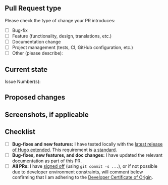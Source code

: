 
<!--- Please provide a general summary of your changes in the title above. If GitHub has inserted "Signed-off-by," above, you can remove it if you like. -->

## Pull Request type

<!-- To ensure we're able to review your PR quickly, limit your pull request to one type of change. Submit multiple pull requests if needed. -->

Please check the type of change your PR introduces:

- [ ] Bug-fix
- [ ] Feature (functionality, design, translations, etc.)
- [ ] Documentation change
- [ ] Project management (tests, CI, GitHub configuration, etc.)
- [ ] Other (please describe):

## Current state

<!-- Please describe the current behavior, content, or docs that you are modifying -- or link to relevant issue(s). -->

Issue Number(s): 

## Proposed changes

<!-- Please describe the changes this PR makes. -->

## Screenshots, if applicable

<!-- For visual changes to the theme, this is required. -->

## Checklist

<!-- Ensure you've completed the following items, as appropriate, before submitting your PR. -->

- [ ] **Bug-fixes and new features:** I have tested locally with the [latest release of Hugo extended](https://github.com/gohugoio/hugo/releases). This requirement is [a standard](https://github.com/gohugoio/hugoThemes#theme-maintenance).
- [ ] **Bug-fixes, new features, and doc changes:** I have updated the relevant documentation as part of this PR.
- [ ] **All PRs:** I have [signed off](https://github.com/chipzoller/hugo-clarity/blob/master/CONTRIBUTING.md#how-to-submit-a-pull-request) (using `git commit -s ...`), or if not possible due to developer environment constraints, will comment below confirming that I am adhering to the [Developer Certificate of Origin](https://probot.github.io/apps/dco/).
